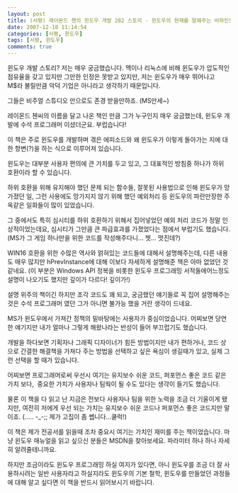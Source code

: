 ```yaml
---
layout: post
title: (서평) 레이몬드 첸의 윈도우 개발 282 스토리 - 윈도우의 현재를 말해주는 비하인드 스토리
date: 2007-12-10 11:14:54
categories: [서평, 윈도우]
tags: [서평, 윈도우]
comments: true
---
```

윈도우 개발 스토리? 저는 매우 궁금했습니다. 맥이나 리눅스에 비해 윈도우가 압도적인 점유율을 갖고 있지만 그만한 인정은 못받고 있지만, 저는 윈도우가 매우 뛰어나고 M$라 불릴만큼 악덕 기업은 아니라고 생각하기 때문입니다. 

그들은 비주얼 스튜디오 만으로도 존경 받을만하죠. (MS만세~)

레이몬드 첸씨의 이름을 달고 나온 책인 만큼 그가 누구인지 매우 궁금했는데, 윈도우 개발에 수석 프로그래머 이셨더군요. 부럽습니다!

이 책은 주로 윈도우를 개발하며 겪은 에피소드와 왜 윈도우가 이렇게 돌아가는 지에 대한 항변(?)을 하는 식으로 이루어져 있습니다.

윈도우는 대부분 사용자 편의에 큰 가치를 두고 있고, 그 대표적인 방침중 하나가 하위 호환이라 할 수 있습니다.

하위 호환을 위해 유지해야 했던 문제 되는 함수들, 잘못된 사용법으로 인해 윈도우가 망가졌던 일, 그런 사용에도 망가지지 않기 위해 했던 예외처리 등 윈도우의 파란만장한 주옥같은 일화들이 많이 있었습니다.

그 중에서도 특히 심시티를 하위 호환하기 위해서 집어넣었던 예외 처리 코드가 정말 인상적이었는데요, 심시티가 그만큼 큰 파급효과를 가졌었다는 점에서 부럽기도 했습니다. (MS가 그 게임 하나만을 위한 코드를 작성해주다니... 쳇... 멋진데?)

WIN16 호환을 위한 수많은 역사와 얽혀있는 코드들에 대해서 설명해주는데, 다른 내용도 매우 많지만 hPrevInstance에 대해 이보다 자세하게 설명해준 책은 아마 없었던 것 같네요. (이 부분은 Windows API 정복을 비롯한 윈도우 프로그래밍 서적들에어느정도 설명이 나오기도 했지만 깊이가 다르다! 깊이가!) 

설명 위주의 책이긴 하지만 조각 코드도 꽤 되고, 궁금했던 얘기들로 꼭 집어 설명해주는 것은 수석 프로그래머 였던 그가 아니면 불가능 했을 거란 생각이 드네요.

MS가 윈도우에서 가져간 정책의 밑바탕에는 사용자가 중심이었습니다. 어찌보면 당연한 얘기지만 내가 얼마나 그렇게 해왔나라는 반성이 들어 부끄럽기도 했습니다.

개발을 하다보면 기획자나 그래픽 디자이너가 힘든 방법이지만 내가 편하거나, 코드 상으로 간결한 해결책을 가져다 주는 방법을 선택하고 싶은 욕심이 생길때가 있고, 실제 그런 선택을 할 때가 있습니다.

어찌보면 프로그래머로써 우선시 여기는 유지보수 쉬운 코드, 퍼포먼스 좋은 코드 같은 가치 보다,  중요한 가치가 사용자나 팀웍이 될 수도 있다는 생각이 들기도 했습니다.

물론 이 책을 다 읽고 난 지금은 전보다 사용자나 팀을 위한 노력을 조금 더 기울이게 됐지만, 여전히 저에게 우선 되는 가치는 유지보수 쉬운 코드나 퍼포먼스 좋은 코드지만 말이죠. (..... -_-;; 제가 고집이 좀 쎕니다...쿨럭!)

이 책은 제가 전공서를 읽을때 조차 중요시 여기는 가치인 재미를 주는 책이었습니다. 마냥 윈도우 매뉴얼을 읽고 싶으신 분들은 MSDN을 찾아보세요. 파라미터 하나 하나 자세히 알려줄테니까요.

하지만 조금이라도 윈도우 프로그래밍 하실 여지가 있다면, 아니 윈도우를 조금 더 잘 사용하시려는 일반 사용자라고 하실지라도 윈도우의 기본 철학, 윈도우를 만들었던 과정들에 대해 알고 싶다면 이 책을 반드시 읽어보시기 바랍니다.